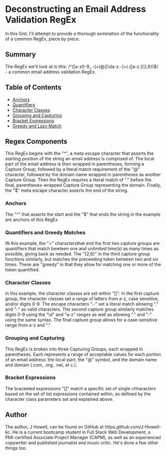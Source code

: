 # Deconstructing an Email Address Validation RegEx

In this Gist, I'll attempt to provide a thorough exmination of the functionality of a common RegEx, piece by piece.

## Summary

The RegEx we'll look at is this: /^([a-z0-9_\.-]+)@([\da-z\.-]+)\.([a-z\.]{2,6})$/ - a common email address validation RegEx.

## Table of Contents

- [Anchors](#anchors)
- [Quantifiers](#quantifiers)
- [Character Classes](#character-classes)
- [Grouping and Capturing](#grouping-and-capturing)
- [Bracket Expressions](#bracket-expressions)
- [Greedy and Lazy Match](#greedy-and-lazy-match)

## Regex Components
This RegEx begins with the "^", a meta escape character that asserts the starting position of the string an email address is comprised of. The local part of the email address is then wrapped in parentheses, forming a Capture Group, followed by a literal match requirement of the "@" character, followed by the domain name wrapped in parentheses as another Capture Group. Then the RegEx requires a literal match of "." before the final, parentheses-wrapped Capture Group representing the domain. Finally, the "$" meta escape character asserts the end of the string.

### Anchors 
The "^" that asserts the start and the "$" that ends the string in the example are anchors of this RegEx.

### Quantifiers and Greedy Matches
IN this example, the "+" charactersthat end the first two capture groups are quantifiers that match bewteen one and unlimited time(s) as many times as possible, giving back as needed. The "{2,6}" in the third capture group functions similarly, but matches the preceeding token between two and six times. These are "greedy" in that they allow for matching one or more of the token quantified.


### Character Classes 
In this example, the character classes are set within "[]". In the first capture group, the character classes set a range of letters from a-z, case sensitive, and/or digits 0-9. The escape characters "\.-" set a literal match allowing "." and "-" as valid characters. The second capture group similarly matches digits 0-9 using the "\d" and "a-z\" ranges as well as allowing "." and "-" using the same syntax. The final capture group allows for a case-sensitive range from a-z and "."

### Grouping and Capturing
This RegEx is broken into three Capturing Groups, each wrapped in parentheses. Each represents a range of acceptable values for each portion of an email address: the local-part, the "@" symbol, and the domain name and domain (.com, .org, .net, et c.).

### Bracket Expressions
The bracketed expressions "[]" match a specific set of single chharacters based on the set of list expressions contained within, as defined by the character class parameters set and explained above.

## Author

The author, J Howell, can be found on GitHub at https.github.com/J-Howell-kc.
He is a current bootcamp student in Full Stack Web Development, a PMI-certified Associate Project Manager (CAPM), as well as an experienced copywriter and published journalist and music critic. He's done a few other things too. 
